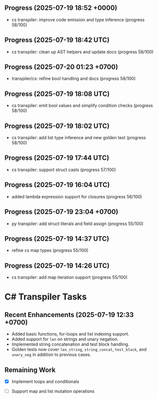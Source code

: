 ## Progress (2025-07-19 18:52 +0000)
- cs transpiler: improve code emission and type inference (progress 58/100)

## Progress (2025-07-19 18:42 UTC)
- cs transpiler: clean up AST helpers and update docs (progress 58/100)

## Progress (2025-07-20 01:23 +0700)
- transpiler/cs: refine bool handling and docs (progress 58/100)


## Progress (2025-07-19 18:08 UTC)
- cs transpiler: emit bool values and simplify condition checks (progress 58/100)

## Progress (2025-07-19 18:02 UTC)
- cs transpiler: add list type inference and new golden test (progress 58/100)

## Progress (2025-07-19 17:44 UTC)
- cs transpiler: support struct casts (progress 57/100)

## Progress (2025-07-19 16:04 UTC)
- added lambda expression support for closures (progress 56/100)
## Progress (2025-07-19 23:04 +0700)
- py transpiler: add struct literals and field assign (progress 55/100)

## Progress (2025-07-19 14:37 UTC)
- refine cs map types (progress 55/100)

## Progress (2025-07-19 14:26 UTC)
- cs transpiler: add map iteration support (progress 55/100)

# C# Transpiler Tasks

## Recent Enhancements (2025-07-19 12:33 +0700)
- Added basic functions, for-loops and list indexing support.
- Added support for `len` on strings and unary negation.
- Implemented string concatenation and test block handling.
- Golden tests now cover `len_string`, `string_concat`, `test_block`, and `unary_neg` in addition to previous cases.

## Remaining Work
- [x] Implement loops and conditionals
- [ ] Support map and list mutation operations










